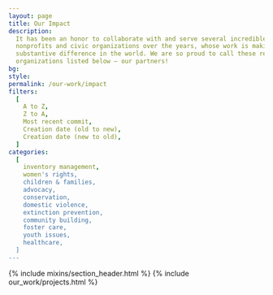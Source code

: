 ```yaml
---
layout: page
title: Our Impact
description:
  It has been an honor to collaborate with and serve several incredible
  nonprofits and civic organizations over the years, whose work is making a
  substantive difference in the world. We are so proud to call these remarkable
  organizations listed below – our partners!
bg:
style:
permalink: /our-work/impact
filters:
  [
    A to Z,
    Z to A,
    Most recent commit,
    Creation date (old to new),
    Creation date (new to old),
  ]
categories:
  [
    inventory management,
    women's rights,
    children & families,
    advocacy,
    conservation,
    domestic violence,
    extinction prevention,
    community building,
    foster care,
    youth issues,
    healthcare,
  ]
---
```


{% include mixins/section_header.html %} {% include our_work/projects.html %}
